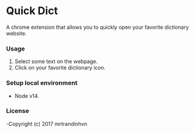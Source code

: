 # Quick Dict
A chrome extension that allows you to quickly open your favorite dictionary website.

### Usage
1. Select some text on the webpage.
2. Click on your favorite dictionary icon.

### Setup local environment
- Node v14.

### License
-Copyright (c) 2017 mrtrandinhvn
